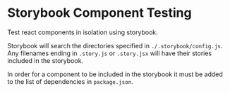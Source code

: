 # Storybook Component Testing
Test react components in isolation using storybook.

Storybook will search the directories specified in `./.storybook/config.js`. Any filenames ending in `.story.js` or `.story.jsx` will have their stories included in the storybook.

In order for a component to be included in the storybook it must be added to the list of dependencies in `package.json`.
